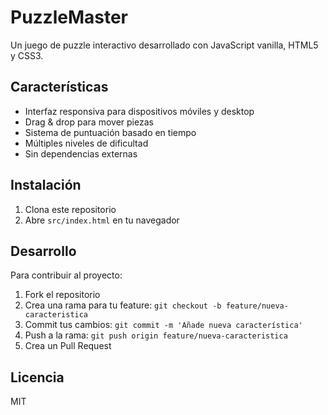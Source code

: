 # PuzzleMaster

Un juego de puzzle interactivo desarrollado con JavaScript vanilla, HTML5 y CSS3.

## Características

- Interfaz responsiva para dispositivos móviles y desktop
- Drag & drop para mover piezas
- Sistema de puntuación basado en tiempo
- Múltiples niveles de dificultad
- Sin dependencias externas

## Instalación

1. Clona este repositorio
2. Abre `src/index.html` en tu navegador

## Desarrollo

Para contribuir al proyecto:

1. Fork el repositorio
2. Crea una rama para tu feature: `git checkout -b feature/nueva-caracteristica`
3. Commit tus cambios: `git commit -m 'Añade nueva característica'`
4. Push a la rama: `git push origin feature/nueva-caracteristica`
5. Crea un Pull Request

## Licencia

MIT
